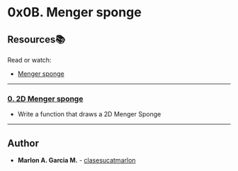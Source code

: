 # 0x0B. Menger sponge

## Resources:books:
Read or watch:
* [Menger sponge](https://intranet.hbtn.io/rltoken/A8kvZblJqwPuQpMjO7ktfA)

---

### [0. 2D Menger sponge](./0-menger.c)
* Write a function that draws a 2D Menger Sponge

---

## Author
* **Marlon A. Garcia M.** - [clasesucatmarlon](https://github.com/clasesucatmarlon)
